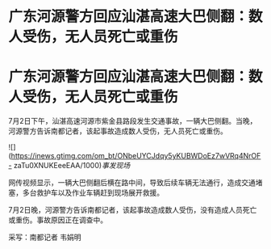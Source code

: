 # 广东河源警方回应汕湛高速大巴侧翻：数人受伤，无人员死亡或重伤

# 广东河源警方回应汕湛高速大巴侧翻：数人受伤，无人员死亡或重伤

7月2日下午，汕湛高速河源市紫金县路段发生交通事故，一辆大巴侧翻。当晚，河源警方告诉南都记者，该起事故造成数人受伤，无人员死亡或重伤。

![](https://inews.gtimg.com/om_bt/ONbeUYCJdqy5yKUBWDoEz7wVRq4NrOF-
zaTu0XNUKEeeEAA/1000)_事发现场_

网传视频显示，一辆大巴侧翻后横在路中间，导致后续车辆无法通行，造成交通堵塞，多台救护车以及作业车辆赶到现场展开救援。

7月2日晚，河源警方告诉南都记者，该起事故造成数人受伤，没有造成人员死亡或重伤。事故原因正在调查中。

采写：南都记者 韦娟明


